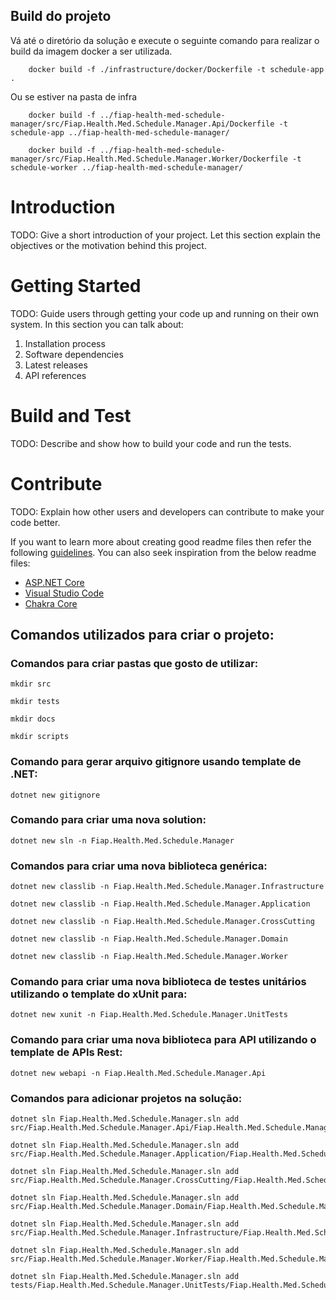 
## Build do projeto
Vá até o diretório da solução e execute o seguinte comando para realizar o build da imagem docker a ser utilizada.

``` shell
    docker build -f ./infrastructure/docker/Dockerfile -t schedule-app .
```

Ou se estiver na pasta de infra

``` shell
    docker build -f ../fiap-health-med-schedule-manager/src/Fiap.Health.Med.Schedule.Manager.Api/Dockerfile -t schedule-app ../fiap-health-med-schedule-manager/

    docker build -f ../fiap-health-med-schedule-manager/src/Fiap.Health.Med.Schedule.Manager.Worker/Dockerfile -t schedule-worker ../fiap-health-med-schedule-manager/
```


# Introduction 
TODO: Give a short introduction of your project. Let this section explain the objectives or the motivation behind this project. 

# Getting Started
TODO: Guide users through getting your code up and running on their own system. In this section you can talk about:
1.	Installation process
2.	Software dependencies
3.	Latest releases
4.	API references

# Build and Test
TODO: Describe and show how to build your code and run the tests. 

# Contribute
TODO: Explain how other users and developers can contribute to make your code better. 

If you want to learn more about creating good readme files then refer the following [guidelines](https://docs.microsoft.com/en-us/azure/devops/repos/git/create-a-readme?view=azure-devops). You can also seek inspiration from the below readme files:
- [ASP.NET Core](https://github.com/aspnet/Home)
- [Visual Studio Code](https://github.com/Microsoft/vscode)
- [Chakra Core](https://github.com/Microsoft/ChakraCore)

## Comandos utilizados para criar o projeto:
### Comandos para criar pastas que gosto de utilizar:
```shell
mkdir src
```
```shell
mkdir tests
```
```shell
mkdir docs
```
```shell
mkdir scripts
```

### Comando para gerar arquivo gitignore usando template de .NET:
```shell
dotnet new gitignore
```

### Comando para criar uma nova solution:
```shell
dotnet new sln -n Fiap.Health.Med.Schedule.Manager
```

### Comandos para criar uma nova biblioteca genérica:
```shell
dotnet new classlib -n Fiap.Health.Med.Schedule.Manager.Infrastructure
```
```shell
dotnet new classlib -n Fiap.Health.Med.Schedule.Manager.Application
```
```shell
dotnet new classlib -n Fiap.Health.Med.Schedule.Manager.CrossCutting
```
```shell
dotnet new classlib -n Fiap.Health.Med.Schedule.Manager.Domain
```
```shell
dotnet new classlib -n Fiap.Health.Med.Schedule.Manager.Worker
```

### Comando para criar uma nova biblioteca de testes unitários utilizando o template do xUnit para:
```shell
dotnet new xunit -n Fiap.Health.Med.Schedule.Manager.UnitTests
```

### Comando para criar uma nova biblioteca para API utilizando o template de APIs Rest:
```shell
dotnet new webapi -n Fiap.Health.Med.Schedule.Manager.Api
```

### Comandos para adicionar projetos na solução:
```shell
dotnet sln Fiap.Health.Med.Schedule.Manager.sln add src/Fiap.Health.Med.Schedule.Manager.Api/Fiap.Health.Med.Schedule.Manager.Api.csproj
```
```shell
dotnet sln Fiap.Health.Med.Schedule.Manager.sln add src/Fiap.Health.Med.Schedule.Manager.Application/Fiap.Health.Med.Schedule.Manager.Application.csproj
```
```shell
dotnet sln Fiap.Health.Med.Schedule.Manager.sln add src/Fiap.Health.Med.Schedule.Manager.CrossCutting/Fiap.Health.Med.Schedule.Manager.CrossCutting.csproj
```
```shell
dotnet sln Fiap.Health.Med.Schedule.Manager.sln add src/Fiap.Health.Med.Schedule.Manager.Domain/Fiap.Health.Med.Schedule.Manager.Domain.csproj
```
```shell
dotnet sln Fiap.Health.Med.Schedule.Manager.sln add src/Fiap.Health.Med.Schedule.Manager.Infrastructure/Fiap.Health.Med.Schedule.Manager.Infrastructure.csproj
```
```shell
dotnet sln Fiap.Health.Med.Schedule.Manager.sln add src/Fiap.Health.Med.Schedule.Manager.Worker/Fiap.Health.Med.Schedule.Manager.Worker.csproj
```
```shell
dotnet sln Fiap.Health.Med.Schedule.Manager.sln add tests/Fiap.Health.Med.Schedule.Manager.UnitTests/Fiap.Health.Med.Schedule.Manager.UnitTests.csproj
```